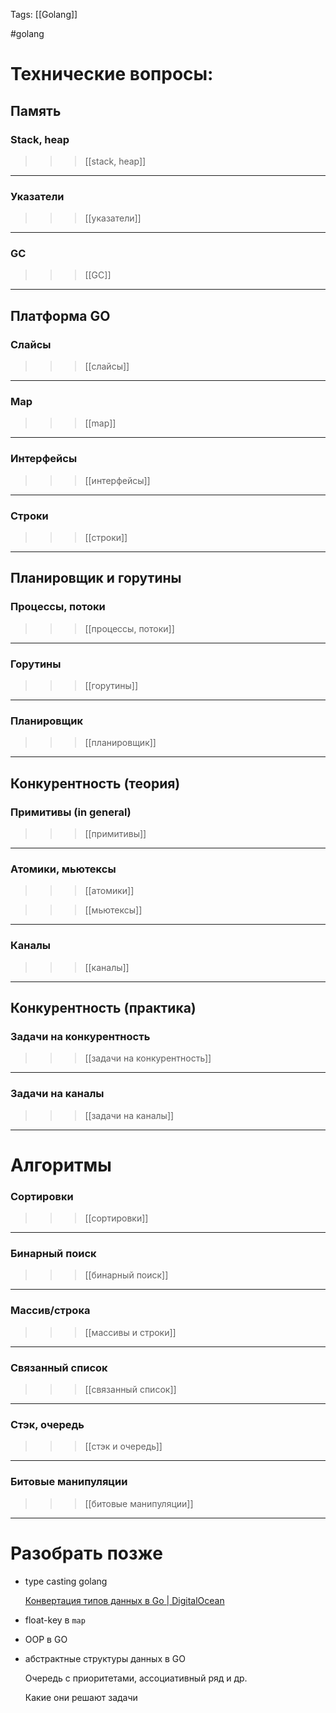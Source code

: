 Tags: [[Golang]]

#golang 



# Технические вопросы:


## Память


### Stack, heap 

>>> [[stack, heap]]

---
### Указатели

>>> [[указатели]]

---
### GC

>>> [[GC]]

---


## Платформа GO


### Слайсы

>>> [[слайсы]]

---
### Map

>>> [[map]]

---

### Интерфейсы

>>> [[интерфейсы]]

---

### Строки

>>> [[строки]]

---


## Планировщик и горутины


### Процессы, потоки

>>> [[процессы, потоки]]

---

### Горутины

>>> [[горутины]]

---

### Планировщик

>>> [[планировщик]]

---


## Конкурентность (теория)


### Примитивы (in general)

>>> [[примитивы]]

---

### Атомики, мьютексы

>>> [[атомики]]

>>> [[мьютексы]]

---

### Каналы

>>> [[каналы]]

---


## Конкурентность (практика)


### Задачи на конкурентность

>>> [[задачи на конкурентность]]

---

### Задачи на каналы

>>> [[задачи на каналы]]

---

<div class="chapter-spacer"></div>




# Алгоритмы


### Сортировки

>>> [[сортировки]]

---
### Бинарный поиск

>>> [[бинарный поиск]]

---
### Массив/строка

>>> [[массивы и строки]]

---
### Связанный список

>>> [[связанный список]]

---
### Стэк, очередь 

>>> [[стэк и очередь]]

---
### Битовые манипуляции

>>> [[битовые манипуляции]]

---

<div class="chapter-spacer"></div>


# Разобрать позже


- type casting golang
	  
	[Конвертация типов данных в Go \| DigitalOcean](https://www.digitalocean.com/community/tutorials/how-to-convert-data-types-in-go-ru)

- float-key в `map`

- OOP в GO

- абстрактные структуры данных в GO
	   
	Очередь с приоритетами, ассоциативный ряд и др.
	
	Какие они решают задачи
